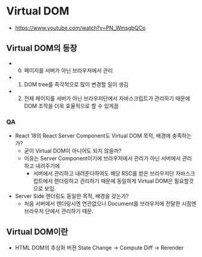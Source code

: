 # Virtual DOM
- https://www.youtube.com/watch?v=PN_WmsgbQCo

## Virtual DOM의 등장
- 0) 페이지를 서버가 아닌 브라우저에서 관리
- 1) DOM tree를 즉각적으로 많이 변경할 일이 생김
- 2) 전체 페이지를 서버가 아닌 브라우저단에서 자바스크립트가 관리하기 때문에 DOM 조작을 더욱 효율적으로 할 수 있게끔

### QA
- React 18의 React Server Component도 Virtual DOM 목적, 배경에 충족하는가?
	- 굳이 Virtual DOM이 아니어도 되지 않을까?
	- 이유는 Server Component이기에 브라우저에서 관리가 아닌 서버에서 관리하고 내려주기에 
		- 서버에서 관리하고 내려준다하여도 해당 RSC를 받은 브라우저단 자바스크립트에서 렌더링하고 관리하기 때문에 동일하게 Virtual DOM은 필요할것으로 보임.
- Server Side 렌더링도 동일한 목적, 배경을 갖는가?
	- 처음 서버에서 렌더링시엔 연관없으나 Document를 브라우저에 전달한 시점엔 브라우저 단에서 관리하기 때문.

## Virtual DOM이란
- HTML DOM의 추상화 버젼
State Change -> Compute Diff -> Rerender



